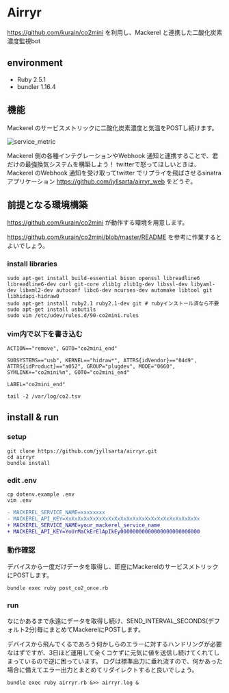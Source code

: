 # Airryr

https://github.com/kurain/co2mini を利用し、Mackerel と連携した二酸化炭素濃度監視bot

## environment

* Ruby 2.5.1
* bundler 1.16.4

## 機能

Mackerel のサービスメトリックに二酸化炭素濃度と気温をPOSTし続けます。

![service_metric](https://user-images.githubusercontent.com/5991227/68680366-e56b2080-05a4-11ea-9c63-2a51d5c5844b.png)

Mackerel 側の各種インテグレーションやWebhook 通知と連携することで、君だけの最強換気システムを構築しよう！
twitterで怒ってほしいときは、Mackerel のWebhook 通知を受け取ってtwitter でリプライを飛ばさせるsinatraアプリケーション https://github.com/jyllsarta/airryr_web をどうぞ。

## 前提となる環境構築

https://github.com/kurain/co2mini が動作する環境を用意します。

https://github.com/kurain/co2mini/blob/master/README を参考に作業するとよいでしょう。

### install libraries

```shell
sudo apt-get install build-essential bison openssl libreadline6 libreadline6-dev curl git-core zlib1g zlib1g-dev libssl-dev libyaml-dev libxml2-dev autoconf libc6-dev ncurses-dev automake libtool git libhidapi-hidraw0
sudo apt-get install ruby2.1 ruby2.1-dev git # rubyインストール済なら不要
sudo apt-get install usbutils
sudo vim /etc/udev/rules.d/90-co2mini.rules
```

### vim内で以下を書き込む

```shell
ACTION=="remove", GOTO="co2mini_end"

SUBSYSTEMS=="usb", KERNEL=="hidraw*", ATTRS{idVendor}=="04d9", ATTRS{idProduct}=="a052", GROUP="plugdev", MODE="0660", SYMLINK+="co2mini%n", GOTO="co2mini_end"

LABEL="co2mini_end"

tail -2 /var/log/co2.tsv
```

## install & run

### setup

```shell
git clone https://github.com/jyllsarta/airryr.git
cd airryr
bundle install
```

### edit .env

```shell
cp dotenv.example .env
vim .env
```

```diff
- MACKEREL_SERVICE_NAME=xxxxxxxx
- MACKEREL_API_KEY=XxXxXxXxXxXxXxXxXxXxXxXxXxXxXxXxXxXxXxXxXxXx
+ MACKEREL_SERVICE_NAME=your_mackerel_service_name
+ MACKEREL_API_KEY=YoUrMaCkErElApIkEy00000000000000000000000000
```

### 動作確認

デバイスから一度だけデータを取得し、即座にMackerelのサービスメトリックにPOSTします。

```shell
bundle exec ruby post_co2_once.rb
```

### run

なにかあるまで永遠にデータを取得し続け、SEND_INTERVAL_SECONDS(デフォルト2分)毎にまとめてMackerelにPOSTします。

デバイスから飛んでくるであろう何かしらのエラーに対するハンドリングが必要なはずですが、3日ほど運用して全くコケずに元気に値を送信し続けてくれてしまっているので逆に困っています。
ログは標準出力に垂れ流すので、何かあった場合に備えてエラー出力とまとめてリダイレクトすると良いでしょう。

```shell
bundle exec ruby airryr.rb &>> airryr.log &
```
